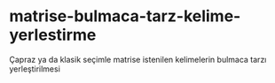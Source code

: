 # matrise-bulmaca-tarz-kelime-yerlestirme
Çapraz ya da klasik seçimle matrise istenilen kelimelerin bulmaca tarzı yerleştirilmesi
